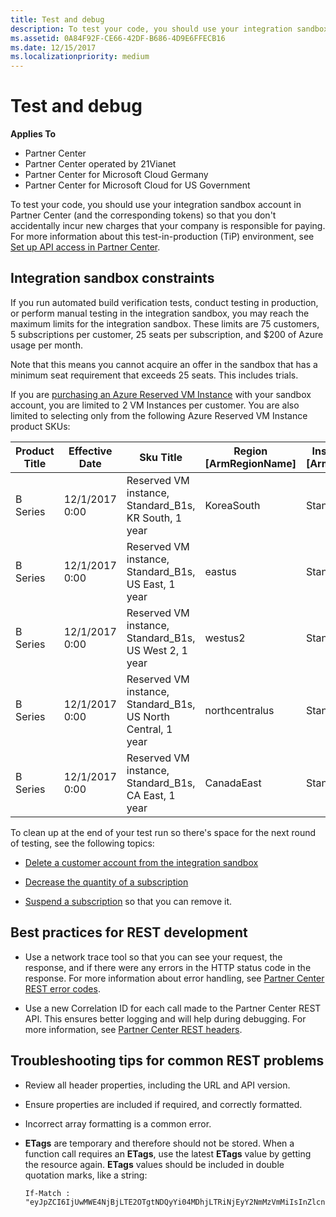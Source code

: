 ```yaml
---
title: Test and debug
description: To test your code, you should use your integration sandbox account in Partner Center (and the corresponding tokens) so that you don't accidentally incur new charges that your company is responsible for paying.
ms.assetid: 0A84F92F-CE66-42DF-B686-4D9E6FFECB16
ms.date: 12/15/2017
ms.localizationpriority: medium
---
```


# Test and debug


**Applies To**

-   Partner Center
-   Partner Center operated by 21Vianet
-   Partner Center for Microsoft Cloud Germany
-   Partner Center for Microsoft Cloud for US Government

To test your code, you should use your integration sandbox account in Partner Center (and the corresponding tokens) so that you don't accidentally incur new charges that your company is responsible for paying. For more information about this test-in-production (TiP) environment, see [Set up API access in Partner Center](set-up-api-access-in-partner-center.md).

## <span id="Integration_sandbox_constraints"></span><span id="integration_sandbox_constraints"></span><span id="INTEGRATION_SANDBOX_CONSTRAINTS"></span>Integration sandbox constraints


If you run automated build verification tests, conduct testing in production, or perform manual testing in the integration sandbox, you may reach the maximum limits for the integration sandbox. These limits are 75 customers, 5 subscriptions per customer, 25 seats per subscription, and $200 of Azure usage per month.

Note that this means you cannot acquire an offer in the sandbox that has a minimum seat requirement that exceeds 25 seats. This includes trials.

If you are [purchasing an Azure Reserved VM Instance](purchase-azure-reservations.md) with your sandbox account, you are limited to 2 VM Instances per customer. You are also limited to selecting only from the following Azure Reserved VM Instance product SKUs: 

| Product Title  | Effective Date  | Sku Title                                               | Region [ArmRegionName] | Instance Key [ArmSkuName] | Duration | Consumption Meter Id       |
|----------------|-----------------|---------------------------------------------------------|------------------------|--------------|----------|----------------------------|
| B Series       | 12/1/2017 0:00  | Reserved VM instance, Standard_B1s, KR South, 1 year    | KoreaSouth             | Standard_B1s | 1Year    | 3f913071-0dd7-4258-8ec4-6fad05bd976d |
| B Series       | 12/1/2017 0:00  | Reserved VM instance, Standard_B1s, US East, 1 year     | eastus                 | Standard_B1s | 1Year    | f4d7a5a5-1b67-45ea-b1a0-282fbdd34b05 |
| B Series       | 12/1/2017 0:00  | Reserved VM instance, Standard_B1s, US West 2, 1 year   | westus2                | Standard_B1s | 1Year    | 222e39f5-e99f-4fa3-a323-f46402977888 |
| B Series       | 12/1/2017 0:00  | Reserved VM instance, Standard_B1s, US North Central, 1 year    | northcentralus | Standard_B1s | 1Year    | 4e1716fc-4842-43f1-aa96-7c1b1b1395a7 |
| B Series       | 12/1/2017 0:00  | Reserved VM instance, Standard_B1s, CA East, 1 year     | CanadaEast             | Standard_B1s | 1Year    | ab8a5993-5db7-47c8-b3b1-2e1365b353fb |
     

To clean up at the end of your test run so there's space for the next round of testing, see the following topics:

-   [Delete a customer account from the integration sandbox](delete-a-customer-account-from-the-integration-sandbox.md)

-   [Decrease the quantity of a subscription](change-the-quantity-of-a-subscription.md)

-   [Suspend a subscription](suspend-a-subscription.md) so that you can remove it.

## <span id="Best_practices_for_REST_development"></span><span id="best_practices_for_rest_development"></span><span id="BEST_PRACTICES_FOR_REST_DEVELOPMENT"></span>Best practices for REST development


-   Use a network trace tool so that you can see your request, the response, and if there were any errors in the HTTP status code in the response. For more information about error handling, see [Partner Center REST error codes](error-codes.md).

-   Use a new Correlation ID for each call made to the Partner Center REST API. This ensures better logging and will help during debugging. For more information, see [Partner Center REST headers](headers.md).

## <span id="Troubleshooting_tips_for_common_REST_problems"></span><span id="troubleshooting_tips_for_common_rest_problems"></span><span id="TROUBLESHOOTING_TIPS_FOR_COMMON_REST_PROBLEMS"></span>Troubleshooting tips for common REST problems


-   Review all header properties, including the URL and API version.

-   Ensure properties are included if required, and correctly formatted.

-   Incorrect array formatting is a common error.

-   **ETags** are temporary and therefore should not be stored. When a function call requires an **ETags**, use the latest **ETags** value by getting the resource again. **ETags** values should be included in double quotation marks, like a string:

    ```
    If-Match : "eyJpZCI6IjUwMWE4NjBjLTE2OTgtNDQyYi04MDhjLTRiNjEyY2NmMzVmMiIsInZlcnNpb24iOjF9"
    ```

 

 




